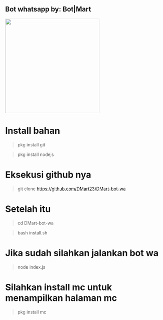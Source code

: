 ## Bot whatsapp by: Bot|Mart



<img src = "https://scontent.fcgk8-1.fna.fbcdn.net/v/t1.0-9/fr/cp0/e15/q65/124581293_10157394325995951_6744936418973296281_o.jpg?_nc_cat=111&ccb=2&_nc_sid=2d5d41&efg=eyJpIjoidCJ9&_nc_eui2=AeHApdU1L0e9yramynTdMLBpRW67YLKoeC5Fbrtgsqh4LizpT89xswxacTz1HNWaAfTROB-v-l74WMLQvST6yWje&_nc_ohc=vUXimXCzoq0AX-dcPJI&_nc_ht=scontent.fcgk8-1.fna&tp=14&oh=084a4dd28f37e917a799c0a02d190185&oe=5FDD9899" width = "300">

# Install bahan
> pkg install git

> pkg install nodejs

# Eksekusi github nya
> git clone https://github.com/DMart23/DMart-bot-wa

# Setelah itu 
> cd DMart-bot-wa

> bash install.sh

# Jika sudah silahkan jalankan bot wa
> node index.js



# Silahkan install mc untuk menampilkan halaman mc
> pkg install mc
